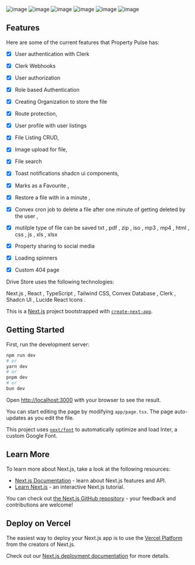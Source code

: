 

![image](https://github.com/user-attachments/assets/876e87f4-c52d-4c09-a082-10b65ab7cf7b)
![image](https://github.com/user-attachments/assets/f5c6b1b6-d577-413e-ab99-62f49a32650b)
![image](https://github.com/user-attachments/assets/d96de0d5-f65e-472c-ba78-3100e579ba7d)
![image](https://github.com/user-attachments/assets/99d037f5-d14f-4ff6-b104-9fd7a301d240)
![image](https://github.com/user-attachments/assets/28eb4aca-c9aa-4e6f-add0-29a98cebdbda)
![image](https://github.com/user-attachments/assets/3185e8a3-d856-46b5-91da-850a443c799a)


## Features

Here are some of the current features that Property Pulse has:

- [x] User authentication with Clerk
- [x] Clerk Webhooks
- [x] User authorization
- [x] Role based Authentication
- [x] Creating Organization to store the file
- [x] Route protection,
- [x] User profile with user listings
- [x] File  Listing CRUD,
- [x] Image upload  for file,
- [x] File search
- [x] Toast notifications shadcn ui components,
- [x] Marks as a Favourite ,
- [x] Restore a file with in a minute ,
- [x] Convex cron job to delete a  file after one minute of getting deleted by the user ,   
- [x] mutilple type of file can be saved txt , pdf , zip , iso , mp3  , mp4 , html ,  css , js , xls , xlsx 
- [x] Property sharing to social media
- [x] Loading spinners
- [x] Custom 404 page






Drive Store uses the following technologies:

Next.js , 
React , 
TypeScript , 
Tailwind CSS, 
Convex Database , 
Clerk , 
Shadcn UI ,
Lucide React Icons .

























This is a [Next.js](https://nextjs.org/) project bootstrapped with [`create-next-app`](https://github.com/vercel/next.js/tree/canary/packages/create-next-app).

## Getting Started

First, run the development server:

```bash
npm run dev
# or
yarn dev
# or
pnpm dev
# or
bun dev
```

Open [http://localhost:3000](http://localhost:3000) with your browser to see the result.

You can start editing the page by modifying `app/page.tsx`. The page auto-updates as you edit the file.

This project uses [`next/font`](https://nextjs.org/docs/basic-features/font-optimization) to automatically optimize and load Inter, a custom Google Font.

## Learn More

To learn more about Next.js, take a look at the following resources:

- [Next.js Documentation](https://nextjs.org/docs) - learn about Next.js features and API.
- [Learn Next.js](https://nextjs.org/learn) - an interactive Next.js tutorial.

You can check out [the Next.js GitHub repository](https://github.com/vercel/next.js/) - your feedback and contributions are welcome!

## Deploy on Vercel

The easiest way to deploy your Next.js app is to use the [Vercel Platform](https://vercel.com/new?utm_medium=default-template&filter=next.js&utm_source=create-next-app&utm_campaign=create-next-app-readme) from the creators of Next.js.

Check out our [Next.js deployment documentation](https://nextjs.org/docs/deployment) for more details.
